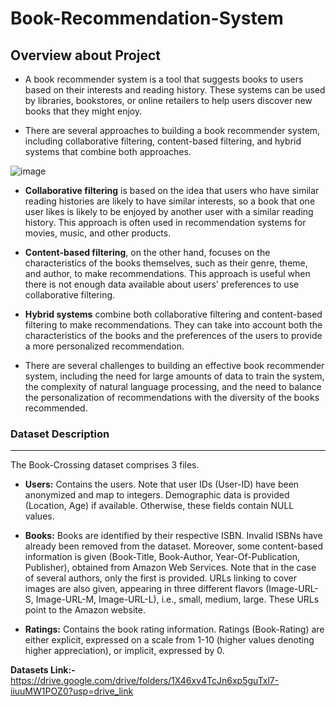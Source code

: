 # Book-Recommendation-System

## **Overview about Project**


* A book recommender system is a tool that suggests books to users based on their interests and reading history. These systems can be used by libraries, bookstores, or online retailers to help users discover new books that they might enjoy.

* There are several approaches to building a book recommender system, including collaborative filtering, content-based filtering, and hybrid systems that combine both approaches.

![image](https://user-images.githubusercontent.com/74107667/208481351-a5aee77c-cf57-4144-9c01-83025abcd0a4.png)

* <b>Collaborative filtering</b> is based on the idea that users who have similar reading histories are likely to have similar interests, so a book that one user likes is likely to be enjoyed by another user with a similar reading history. This approach is often used in recommendation systems for movies, music, and other products.

* <b>Content-based filtering</b>, on the other hand, focuses on the characteristics of the books themselves, such as their genre, theme, and author, to make recommendations. This approach is useful when there is not enough data available about users' preferences to use collaborative filtering.

* <b>Hybrid systems</b> combine both collaborative filtering and content-based filtering to make recommendations. They can take into account both the characteristics of the books and the preferences of the users to provide a more personalized recommendation.

* There are several challenges to building an effective book recommender system, including the need for large amounts of data to train the system, the complexity of natural language processing, and the need to balance the personalization of recommendations with the diversity of the books recommended.

### **Dataset Description**
---
The Book-Crossing dataset comprises 3 files.

* **Users:** Contains the users. Note that user IDs (User-ID) have been anonymized and map to integers. Demographic data is provided (Location, Age) if available. Otherwise, these fields contain NULL values.

* **Books:** Books are identified by their respective ISBN. Invalid ISBNs have already been removed from the dataset. Moreover, some content-based information is given (Book-Title, Book-Author, Year-Of-Publication, Publisher), obtained from Amazon Web Services. Note that in the case of several authors, only the first is provided. URLs linking to cover images are also given, appearing in three different flavors (Image-URL-S, Image-URL-M, Image-URL-L), i.e., small, medium, large. These URLs point to the Amazon website.

* **Ratings:** Contains the book rating information. Ratings (Book-Rating) are either explicit, expressed on a scale from 1-10 (higher values denoting higher appreciation), or implicit, expressed by 0.

**Datasets Link:-** https://drive.google.com/drive/folders/1X46xv4TcJn6xp5guTxl7-iiuuMW1POZ0?usp=drive_link 
